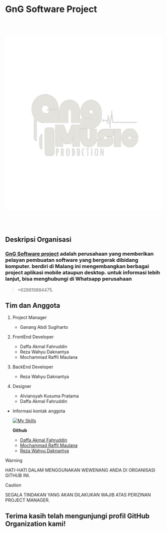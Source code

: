 # GnG Software Project
<br>

</br>
<p align="center">
  <img width="550" height="560" src="https://github.com/GnG-Software-Project/.github/blob/main/assets/logo_gng.png">
</p>

<br>

</br>

## Deskripsi Organisasi

### [GnG Software project](https://github.com/GnG-Software-Project) adalah perusahaan yang memberikan pelayan pembuatan software yang bergerak dibidang komputer. berdiri di Malang ini mengembangkan berbagai project aplikasi mobile ataupun desktop. untuk informasi lebih lanjut, bisa menghubungi di Whatsapp perusahaan
> +628819884475.

## Tim dan Anggota

1. Project Manager
   - Ganang Abdi Sugiharto
     
2. FrontEnd Developer
   - Daffa Akmal Fahruddin
   - Reza Wahyu Daknantya
   - Mochammad Raffli Maulana
     
3. BackEnd Developer
   - Reza Wahyu Daknantya
     
4. Designer
   - Alviansyah Kusuma Pratama
   - Daffa Akmal Fahruddin
   
* Informasi kontak anggota
  
  [![My Skills](https://skillicons.dev/icons?i=github&perline=3)](https://skillicons.dev)
  
  **Github**
  
  - [Daffa Akmal Fahruddin](https://github.com/DroneVator)
  - [Mochammad Raffli Maulana](https://github.com/Ana2019-431)
  - [Reza Wahyu Daknantya](https://github.com/RwD31)

> [!WARNING]
> HATI-HATI DALAM MENGGUNAKAN WEWENANG ANDA DI ORGANISASI GITHUB INI.

> [!CAUTION]
> SEGALA TINDAKAN YANG AKAN DILAKUKAN WAJIB ATAS PERIZINAN PROJECT MANAGER.


## Terima kasih telah mengunjungi profil GitHub Organization kami!
